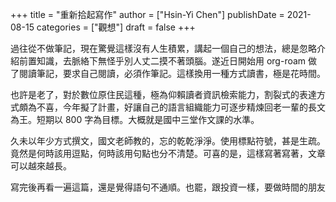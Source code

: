 +++
title = "重新拾起寫作"
author = ["Hsin-Yi Chen"]
publishDate = 2021-08-15
categories = ["觀想"]
draft = false
+++

過往從不做筆記，現在驚覺這樣沒有人生積累，講起一個自己的想法，總是忽略介紹前置知識，去脈絡下無怪乎別人丈二摸不著頭腦。遂近日開始用
org-roam 做了閱讀筆記，要求自己閱讀，必須作筆記。這樣換用一種方式讀書，極是花時間。

也許是老了，對於數位原住民這種，極為仰賴讀者資訊檢索能力，割裂式的表達方式頗為不喜，今年擬了計畫，好讓自己的語言組織能力可逐步精煉回老一輩的長文為王。短期以
800 字為目標。大概就是國中三堂作文課的水準。

久未以年少方式撰文，國文老師教的，忘的乾乾淨淨。使用標點符號，甚是生疏。竟然是何時該用逗點，何時該用句點也分不清楚。可喜的是，這樣寫著寫著，文章可以越來越長。

寫完後再看一遍這篇，還是覺得語句不通順。也罷，跟投資一樣，要做時間的朋友
